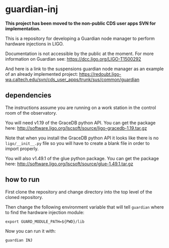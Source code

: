 # guardian-inj

**This project has been moved to the non-public CDS user apps SVN for implementation.**

This is a repository for developing a Guardian node manager to perform hardware injections in LIGO.

Documentation is not accessible by the public at the moment. For more information on Guardian see: https://dcc.ligo.org/LIGO-T1500292

And here is a link to the suspensions guardian node manager as an example of an already implemented project: https://redoubt.ligo-wa.caltech.edu/svn/cds_user_apps/trunk/sus/common/guardian

## dependencies

The instructions assume you are running on a work station in the control room of the observatory.

You will need v1.19 of the GraceDB python API. You can get the package here: http://software.ligo.org/lscsoft/source/ligo-gracedb-1.19.tar.gz

Note that when you install the GraceDB python API it looks like there is no ``ligo/__init__.py`` file so you will have to create a blank file in order to import properly.

You will also v1.49.1 of the glue python package. You can get the package here: http://software.ligo.org/lscsoft/source/glue-1.49.1.tar.gz

## how to run

First clone the repository and change directory into the top level of the cloned repository.

Then change the following environment variable that will tell ``guardian`` where to find the hardware injection module:
```
export GUARD_MODULE_PATH=${PWD}/lib
```

Now you can run it with:
```
guardian INJ
```
